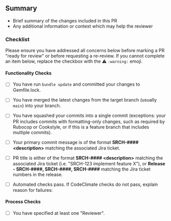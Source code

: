 ## Summary
- Brief summary of the changes included in this PR
- Any additional information or context which may help the reviewer
 
### Checklist
Please ensure you have addressed all concerns below before marking a PR "ready for review" or before requesting a re-review. If you cannot complete an item below, replace the checkbox with the ⚠️ `:warning:` emoji.
 
#### Functionality Checks

- [ ] You have run `bundle update` and committed your changes to Gemfile.lock.
 
- [ ] You have merged the latest changes from the target branch (usually `main`) into your branch.
 
- [ ] You have squashed your commits into a single commit (exceptions: your PR includes commits with formatting-only changes, such as required by Rubocop or Cookstyle, or if this is a feature branch that includes multiple commits).
 
- [ ] Your primary commit message is of the format **SRCH-#### \<description\>** matching the associated Jira ticket.

- [ ] PR title is either of the format **SRCH-#### \<description\>** matching the associated Jira ticket (i.e. "SRCH-123 implement feature X"), or **Release - SRCH-####, SRCH-####, SRCH-####** matching the Jira ticket numbers in the release.
 
- [ ] Automated checks pass. If CodeClimate checks do not pass, explain reason for failures:
 
#### Process Checks

- [ ] You have specified at least one "Reviewer".
